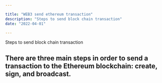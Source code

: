 ```yaml
---

title: "WEB3 send ethereum transaction"
description: "Steps to send block chain transaction"
date: "2022-04-01"

---
```


Steps to send block chain transaction

## There are three main steps in order to send a transaction to the Ethereum blockchain: create, sign, and broadcast.